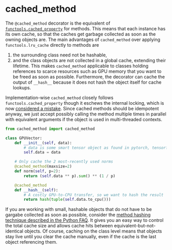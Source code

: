 # cached_method

The `@cached_method` decorator is the equivalent of
[`functools.cached_property`](https://docs.python.org/3/library/functools.html#functools.cached_property)
for methods. This means that each instance has its own cache, so that the caches get
garbage collected as soon as the owning objects are. The main advantages of
`cached_method` over applying `functools.lru_cache` directly to methods are
1. the surrounding class need not be hashable,
2. and the class objects are not collected in a global cache, extending their lifetime.
This makes `cached_method` applicable to classes holding references to scarce resources
such as GPU memory that you want to be freed as soon as possible. Furthermore, the
decorator can cache the output of `__hash__` because it does not hash the object itself
for cache lookups.

Implementation-wise `cached_method` closely follows `functools.cached_property` though it
eschews the internal locking, which is now [considered a
mistake](https://bugs.python.org/issue43468). Since cached methods should be idempotent
anyway, we just accept possibly calling the method multiple times in parallel with
equivalent arguments if the object is used in multi-threaded contexts.

```python
from cached_method import cached_method

class GPUVector:
    def __init__(self, data):
        # data is some smart tensor object as found in pytorch, tensorflow, etc.
        self.data = data

    # Only cache the 2 most-recently used norms
    @cached_method(maxsize=2)
    def norm(self, p=2):
        return (self.data ** p).sum() ** (1 / p)

    @cached_method
    def __hash__(self):
        # A costly GPU-to-CPU transfer, so we want to hash the result
        return hash(tuple(self.data.to_cpu()))
```

If you are working with small, hashable objects that do not have to be gargabe collected
as soon as possible, consider the [method hashing technique described in the Python
FAQ](https://docs.python.org/3/faq/programming.html#how-do-i-cache-method-calls). It gives
you an easy way to control the total cache size and allows cache hits between
equivalent-but-not-identical objects. Of course, caching on the class level means that
objects stay live until you clear the cache manually, even if the cache is the last object
referencing them.
